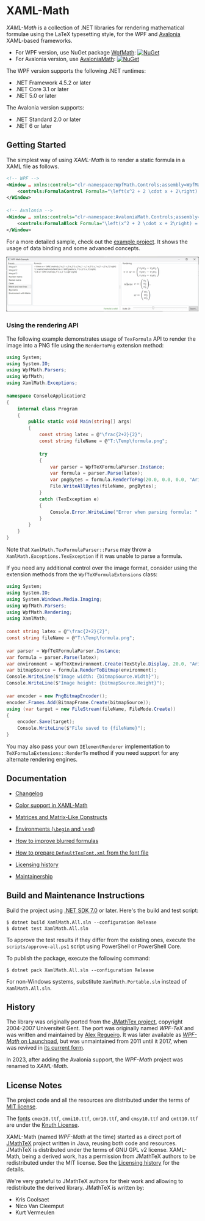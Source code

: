 XAML-Math
=========

*XAML-Math* is a collection of .NET libraries for rendering mathematical formulae using the LaTeX typesetting style, for the WPF and [Avalonia][avalonia] XAML-based frameworks.

- For WPF version, use NuGet package [WpfMath][nuget-wpf]: [![NuGet][badge-nuget-wpf]][nuget-wpf]
- For Avalonia version, use [AvaloniaMath][nuget-avalonia]: [![NuGet][badge-nuget-avalonia]][nuget-avalonia]

The WPF version supports the following .NET runtimes:
- .NET Framework 4.5.2 or later
- .NET Core 3.1 or later
- .NET 5.0 or later

The Avalonia version supports:
- .NET Standard 2.0 or later
- .NET 6 or later

Getting Started
---------------

The simplest way of using *XAML-Math* is to render a static formula in a XAML file as follows.

```xml
<!-- WPF -->
<Window … xmlns:controls="clr-namespace:WpfMath.Controls;assembly=WpfMath">
    <controls:FormulaControl Formula="\left(x^2 + 2 \cdot x + 2\right) = 0" />
</Window>

<!-- Avalonia -->
<Window … xmlns:controls="clr-namespace:AvaloniaMath.Controls;assembly=AvaloniaMath">
    <controls:FormulaBlock Formula="\left(x^2 + 2 \cdot x + 2\right) = 0" />
</Window>
```

For a more detailed sample, check out the [example project][example]. It shows the usage of data binding and some advanced concepts.

![Screenshot of example project](docs/example-screenshot.png)

### Using the rendering API

The following example demonstrates usage of `TexFormula` API to render the image into a PNG file using the `RenderToPng` extension method:

```csharp
using System;
using System.IO;
using WpfMath.Parsers;
using WpfMath;
using XamlMath.Exceptions;

namespace ConsoleApplication2
{
    internal class Program
    {
        public static void Main(string[] args)
        {
            const string latex = @"\frac{2+2}{2}";
            const string fileName = @"T:\Temp\formula.png";

            try
            {
                var parser = WpfTeXFormulaParser.Instance;
                var formula = parser.Parse(latex);
                var pngBytes = formula.RenderToPng(20.0, 0.0, 0.0, "Arial");
                File.WriteAllBytes(fileName, pngBytes);
            }
            catch (TexException e)
            {
                Console.Error.WriteLine("Error when parsing formula: " + e.Message);
            }
        }
    }
}
```

Note that `XamlMath.TexFormulaParser::Parse` may throw a `XamlMath.Exceptions.TexException` if it was unable to parse a formula.

If you need any additional control over the image format, consider using the extension methods from the `WpfTeXFormulaExtensions` class:

```csharp
using System;
using System.IO;
using System.Windows.Media.Imaging;
using WpfMath.Parsers;
using WpfMath.Rendering;
using XamlMath;

const string latex = @"\frac{2+2}{2}";
const string fileName = @"T:\Temp\formula.png";

var parser = WpfTeXFormulaParser.Instance;
var formula = parser.Parse(latex);
var environment = WpfTeXEnvironment.Create(TexStyle.Display, 20.0, "Arial");
var bitmapSource = formula.RenderToBitmap(environment);
Console.WriteLine($"Image width: {bitmapSource.Width}");
Console.WriteLine($"Image height: {bitmapSource.Height}");

var encoder = new PngBitmapEncoder();
encoder.Frames.Add(BitmapFrame.Create(bitmapSource));
using (var target = new FileStream(fileName, FileMode.Create))
{
    encoder.Save(target);
    Console.WriteLine($"File saved to {fileName}");
}
```

You may also pass your own `IElementRenderer` implementation to `TeXFormulaExtensions::RenderTo` method if you need support for any alternate rendering engines.

Documentation
-------------

- [Changelog][docs.changelog]

- [Color support in XAML-Math][docs-colors]
- [Matrices and Matrix-Like Constructs][docs-matrices]
- [Environments (`\begin` and `\end`)][docs.environments]
- [How to improve blurred formulas][docs-blurred-text-issue]

- [How to prepare `DefaultTexFont.xml` from the font file][docs-prepare-font]

- [Licensing history][docs-licensing-history]

- [Maintainership][docs.maintainership]

Build and Maintenance Instructions
----------------------------------

Build the project using [.NET SDK 7.0][dotnet-sdk] or later. Here's the build and test script:

```console
$ dotnet build XamlMath.All.sln --configuration Release
$ dotnet test XamlMath.All.sln
```

To approve the test results if they differ from the existing ones, execute the `scripts/approve-all.ps1` script using PowerShell or PowerShell Core.

To publish the package, execute the following command:

```console
$ dotnet pack XamlMath.All.sln --configuration Release
```

For non-Windows systems, substitute `XamlMath.Portable.sln` instead of `XamlMath.All.sln`.

History
-------

The library was originally ported from the [JMathTex project][jmathtex], copyright 2004-2007 Universiteit Gent. The port was originally named *WPF-TeX* and was written and maintained by [Alex Regueiro][alex-regueiro]. It was later available as [*WPF-Math* on Launchpad][launchpad], but was unmaintained from 2011 until it 2017, when was revived in [its current form][github].

In 2023, after adding the Avalonia support, the *WPF-Math* project was renamed to *XAML-Math*.

License Notes
-------------

The project code and all the resources are distributed under the terms of [MIT license][license].

The [fonts][] `cmex10.ttf`, `cmmi10.ttf`, `cmr10.ttf`, and `cmsy10.ttf` and `cmtt10.ttf` are under the [Knuth License][knuth-license].

XAML-Math (named *WPF-Math* at the time) started as a direct port of [JMathTeX][jmathtex] project written in Java, reusing both code and resources. JMathTeX is distributed under the terms of GNU GPL v2 license. XAML-Math, being a derived work, has a permission from JMathTeX authors to be redistributed under the MIT license. See the [Licensing history][docs-licensing-history] for the details.

We're very grateful to JMathTeX authors for their work and allowing to redistribute the derived library. JMathTeX is written by:
- Kris Coolsaet
- Nico Van Cleemput
- Kurt Vermeulen

[docs-blurred-text-issue]: docs/blurred-text-issue.md
[docs-colors]: docs/colors.md
[docs-licensing-history]: docs/licensing-history.md
[docs-matrices]: docs/matrices.md
[docs-prepare-font]: docs/prepare-font.md
[docs.changelog]: ./CHANGELOG.md
[docs.environments]: docs/environments.md
[docs.maintainership]: ./MAINTAINERSHIP.md
[example]: src/WpfMath.Example/
[fonts]: src/WpfMath/Fonts/
[license]: LICENSE.md

[alex-regueiro]: https://github.com/alexreg
[dotnet-sdk]: https://dotnet.microsoft.com/download
[avalonia]: https://avaloniaui.net/
[github]: https://github.com/ForNeVeR/xaml-math
[jmathtex]: http://jmathtex.sourceforge.net/
[knuth-license]: http://ctan.org/license/knuth
[launchpad]: https://launchpad.net/wpf-math
[msbuild]: https://github.com/Microsoft/msbuild
[nuget-avalonia]: https://www.nuget.org/packages/AvaloniaMath/
[nuget-wpf]: https://www.nuget.org/packages/WpfMath/

[badge-nuget-avalonia]: https://img.shields.io/nuget/v/AvaloniaMath.svg
[badge-nuget-wpf]: https://img.shields.io/nuget/v/WpfMath.svg
